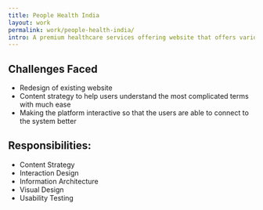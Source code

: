 ```yaml
---
title: People Health India
layout: work
permalink: work/people-health-india/
intro: A premium healthcare services offering website that offers various options for healthcare, wellness and a wealth of resources to enable them to get the best service possible. Our goal was to provide access for patients to compare and choose between options for healthcare.
---
```



## Challenges Faced

- Redesign of existing website
- Content strategy to help users understand the most complicated terms with much ease
- Making the platform interactive so that the users are able to connect to the system better

## Responsibilities:

- Content Strategy
- Interaction Design
- Information Architecture
- Visual Design
- Usability Testing